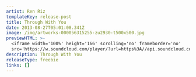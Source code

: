 ```yaml
---
artist: Ren Riz
templateKey: release-post
title: Through With You
date: 2013-08-27T05:01:08.341Z
image: /img/artworks-000056315255-zu2930-t500x500.jpg
previewHTML: >-
  <iframe width='100%' height='166' scrolling='no' frameborder='no'
  src='https://w.soundcloud.com/player/?url=https%3A//api.soundcloud.com/tracks/107452559&amp;color=%23168dec&amp;auto_play=false&amp;hide_related=true&amp;show_comments=false&amp;show_user=false&amp;show_reposts=false&amp;show_teaser=false'></iframe>
description: Through With You
releaseType: freebie
links: []
---
```


